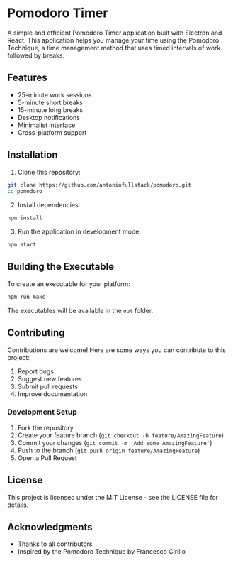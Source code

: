 # Pomodoro Timer

A simple and efficient Pomodoro Timer application built with Electron and React. This application helps you manage your time using the Pomodoro Technique, a time management method that uses timed intervals of work followed by breaks.

## Features

- 25-minute work sessions
- 5-minute short breaks
- 15-minute long breaks
- Desktop notifications
- Minimalist interface
- Cross-platform support

## Installation

1. Clone this repository:

```bash
git clone https://github.com/antoniofullstack/pomodoro.git
cd pomodoro
```

2. Install dependencies:

```bash
npm install
```

3. Run the application in development mode:

```bash
npm start
```

## Building the Executable

To create an executable for your platform:

```bash
npm run make
```

The executables will be available in the `out` folder.

## Contributing

Contributions are welcome! Here are some ways you can contribute to this project:

1. Report bugs
2. Suggest new features
3. Submit pull requests
4. Improve documentation

### Development Setup

1. Fork the repository
2. Create your feature branch (`git checkout -b feature/AmazingFeature`)
3. Commit your changes (`git commit -m 'Add some AmazingFeature'`)
4. Push to the branch (`git push origin feature/AmazingFeature`)
5. Open a Pull Request

## License

This project is licensed under the MIT License - see the LICENSE file for details.

## Acknowledgments

- Thanks to all contributors
- Inspired by the Pomodoro Technique by Francesco Cirillo
